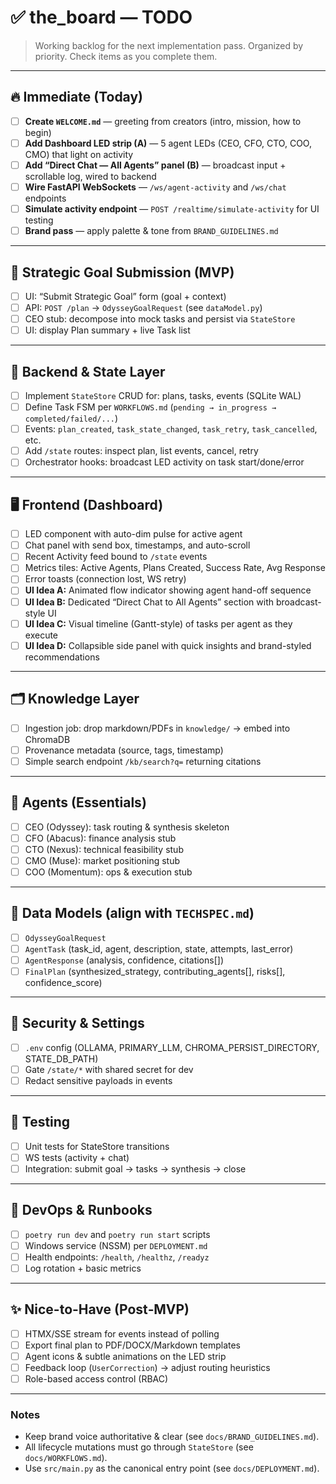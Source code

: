 # ✅ the_board — TODO

> Working backlog for the next implementation pass. Organized by priority. Check items as you complete them.

---

## 🔥 Immediate (Today)
- [ ] **Create `WELCOME.md`** — greeting from creators (intro, mission, how to begin)
- [ ] **Add Dashboard LED strip (A)** — 5 agent LEDs (CEO, CFO, CTO, COO, CMO) that light on activity
- [ ] **Add “Direct Chat — All Agents” panel (B)** — broadcast input + scrollable log, wired to backend
- [ ] **Wire FastAPI WebSockets** — `/ws/agent-activity` and `/ws/chat` endpoints
- [ ] **Simulate activity endpoint** — `POST /realtime/simulate-activity` for UI testing
- [ ] **Brand pass** — apply palette & tone from `BRAND_GUIDELINES.md`

---

## 🧠 Strategic Goal Submission (MVP)
- [ ] UI: “Submit Strategic Goal” form (goal + context)
- [ ] API: `POST /plan` → `OdysseyGoalRequest` (see `dataModel.py`)
- [ ] CEO stub: decompose into mock tasks and persist via `StateStore`
- [ ] UI: display Plan summary + live Task list

---

## 🧩 Backend & State Layer
- [ ] Implement `StateStore` CRUD for: plans, tasks, events (SQLite WAL)
- [ ] Define Task FSM per `WORKFLOWS.md` (`pending → in_progress → completed/failed/...`)
- [ ] Events: `plan_created`, `task_state_changed`, `task_retry`, `task_cancelled`, etc.
- [ ] Add `/state` routes: inspect plan, list events, cancel, retry
- [ ] Orchestrator hooks: broadcast LED activity on task start/done/error

---

## 🖥️ Frontend (Dashboard)
- [ ] LED component with auto-dim pulse for active agent
- [ ] Chat panel with send box, timestamps, and auto-scroll
- [ ] Recent Activity feed bound to `/state` events
- [ ] Metrics tiles: Active Agents, Plans Created, Success Rate, Avg Response
- [ ] Error toasts (connection lost, WS retry)
- [ ] **UI Idea A:** Animated flow indicator showing agent hand-off sequence
- [ ] **UI Idea B:** Dedicated “Direct Chat to All Agents” section with broadcast-style UI
- [ ] **UI Idea C:** Visual timeline (Gantt-style) of tasks per agent as they execute
- [ ] **UI Idea D:** Collapsible side panel with quick insights and brand-styled recommendations

---

## 🗂️ Knowledge Layer
- [ ] Ingestion job: drop markdown/PDFs in `knowledge/` → embed into ChromaDB
- [ ] Provenance metadata (source, tags, timestamp)
- [ ] Simple search endpoint `/kb/search?q=` returning citations

---

## 🤖 Agents (Essentials)
- [ ] CEO (Odyssey): task routing & synthesis skeleton
- [ ] CFO (Abacus): finance analysis stub
- [ ] CTO (Nexus): technical feasibility stub
- [ ] CMO (Muse): market positioning stub
- [ ] COO (Momentum): ops & execution stub

---

## 🧱 Data Models (align with `TECHSPEC.md`)
- [ ] `OdysseyGoalRequest`
- [ ] `AgentTask` (task_id, agent, description, state, attempts, last_error)
- [ ] `AgentResponse` (analysis, confidence, citations[])
- [ ] `FinalPlan` (synthesized_strategy, contributing_agents[], risks[], confidence_score)

---

## 🔐 Security & Settings
- [ ] `.env` config (OLLAMA, PRIMARY_LLM, CHROMA_PERSIST_DIRECTORY, STATE_DB_PATH)
- [ ] Gate `/state/*` with shared secret for dev
- [ ] Redact sensitive payloads in events

---

## 🧪 Testing
- [ ] Unit tests for StateStore transitions
- [ ] WS tests (activity + chat)
- [ ] Integration: submit goal → tasks → synthesis → close

---

## 🚀 DevOps & Runbooks
- [ ] `poetry run dev` and `poetry run start` scripts
- [ ] Windows service (NSSM) per `DEPLOYMENT.md`
- [ ] Health endpoints: `/health`, `/healthz`, `/readyz`
- [ ] Log rotation + basic metrics

---

## ✨ Nice-to-Have (Post‑MVP)
- [ ] HTMX/SSE stream for events instead of polling
- [ ] Export final plan to PDF/DOCX/Markdown templates
- [ ] Agent icons & subtle animations on the LED strip
- [ ] Feedback loop (`UserCorrection`) → adjust routing heuristics
- [ ] Role-based access control (RBAC)

---

### Notes
- Keep brand voice authoritative & clear (see `docs/BRAND_GUIDELINES.md`).
- All lifecycle mutations must go through `StateStore` (see `docs/WORKFLOWS.md`).
- Use `src/main.py` as the canonical entry point (see `docs/DEPLOYMENT.md`).

